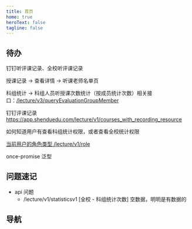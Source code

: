 ```yaml
---
title: 首页
home: true
heroText: false
tagline: false
---
```


## 待办

钉钉听评课记录、全校听评课记录

授课记录 -> 查看详情 -> 听课老师名单页

科组统计 -> 科组人员听授课次数统计（按成员统计次数）相关接口：[/lecture/v3/queryEvaluationGroupMember](https://doc.shenduedu.com/#/%E5%B0%8F%CF%80%E6%99%BA%E5%90%AC/%E7%A7%91%E7%BB%84/%E6%A0%B9%E6%8D%AE%E7%A7%91%E7%BB%84%E6%9F%A5%E8%AF%A2%E6%88%90%E5%91%98%E4%BF%A1%E6%81%AF)

钉钉评课记录 https://app.shenduedu.com/lecture/v1/courses_with_recording_resource

如何知道用户有查看科组统计权限，或者查看全校统计权限

[当前用户的角色类型 /lecture/v1/role](https://doc.shenduedu.com/#/%E5%B0%8F%CF%80%E6%99%BA%E5%90%AC/%E6%9F%A5%E8%AF%A2%E5%BD%93%E5%89%8D%E7%94%A8%E6%88%B7%E7%9A%84%E8%A7%92%E8%89%B2%E5%88%97%E8%A1%A8)

once-promise 泛型

## 问题速记

- api 问题
  - /lecture/v1/statisticsv1 [全校 - 科组统计次数] 空数据，明明是有数据的

## 导航

<HomeView></HomeView>

<script lang="ts" setup>
import HomeView from '!/components/HomeView.vue'
</script>
